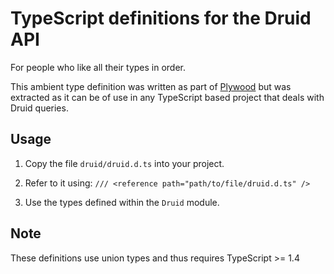 # TypeScript definitions for the Druid API

For people who like all their types in order.

This ambient type definition was written as part of [Plywood](https://github.com/implydata/plywood) but was extracted as it can be of use in any TypeScript based project that deals with Druid queries.

## Usage

1. Copy the file `druid/druid.d.ts` into your project.

2. Refer to it using: `/// <reference path="path/to/file/druid.d.ts" />`

3. Use the types defined within the `Druid` module.

## Note

These definitions use union types and thus requires TypeScript >= 1.4
